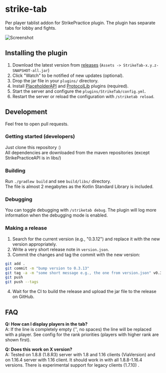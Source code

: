 # strike-tab
Per player tablist addon for StrikePractice plugin. The plugin has separate tabs for lobby and fights.

![Screenshot](./screenshot.png) 

## Installing the plugin
1. Download the latest version from [releases](https://github.com/toppev/strike-tab/releases) (`Assets -> StrikeTab-x.y.z-SNAPSHOT-all.jar`)
2. Click "Watch" to be notified of new updates (optional).
3. Drop the jar file in your `plugins/` directory.
4. Install [PlaceholderAPI](https://www.spigotmc.org/resources/placeholderapi.6245/) and [ProtocolLib](https://www.spigotmc.org/resources/protocollib.1997/) plugins (required).
5. Start the server and configure the `plugins/StrikeTab/config.yml`.
6. Restart the server or reload the configuration with `/striketab reload`.

## Development

Feel free to open pull requests.

### Getting started (developers)
Just clone this repository :)  
All dependencies are downloaded from the maven repositories (except StrikePracticeAPI is in libs/)

### Building
Run `./gradlew build` and see `build/libs/` directory.  
The file is almost 2 megabytes as the Kotlin Standard Library is included.

### Debugging
You can toggle debugging with `/striketab debug`. The plugin will log more information when the debugging mode is enabled.

### Making a release

1. Search for the current version (e.g., "0.3.12") and replace it with the new version appropriately.
2. Write a very short release note in `version.json`.
3. Commit the changes and tag the commit with the new version:
```bash
git add .
git commit -m "bump version to 0.3.13"
git tag -a -m "some short message e.g., the one from version.json" v0.3.13
git push
git push --tags
```
4. Wait for the CI to build the release and upload the jar file to the release on GitHub.

## FAQ
**Q: How can I display players in the tab?**  
A: If the line is completely empty ('', no spaces) the line will be replaced with a player. See config for the rank priorities (players with higher rank are shown first).

**Q: Does this work on X version?**  
A: Tested on 1.8.8 (1.8.R3) server with 1.8 and 1.16 clients (ViaVersion) and on 1.16.4 server with 1.16 client. It should work in with 
all 1.8.8-1.16.4 versions. There is experimental support for legacy clients (1.7.10) .
